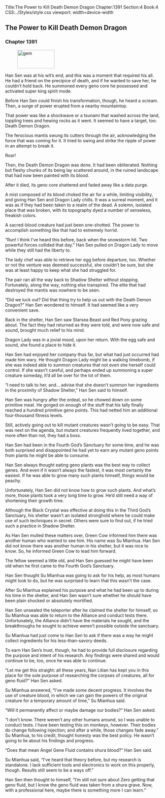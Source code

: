 Title:The Power to Kill Death Demon Dragon 
Chapter:1391 
Section:4 
Book:4 
CSS:../Styles/style.css 
viewport: width=device-width
  
## The Power to Kill Death Demon Dragon
### Chapter 1391
  
<figure>
	<img src="../Images/gem.gif" alt="gem" id="gem" width="120" height="60" />
</figure>
  

  
Han Sen was at his wit’s end, and this was a moment that required his all. He had a friend on the precipice of death, and if he wanted to save her, he couldn’t hold back. He summoned every geno core he possessed and activated super king spirit mode.

Before Han Sen could finish his transformation, though, he heard a scream. Then, a surge of power erupted from a nearby mountaintop.

That power was like a shockwave or a tsunami that washed across the land, toppling trees and hewing rocks as it went. It seemed to have a target, too: Death Demon Dragon.

The ferocious mantis swung its cutters through the air, acknowledging the force that was coming for it. It tried to swing and strike the ripple of power in an attempt to break it.

Roar!

Then, the Death Demon Dragon was done. It had been obliterated. Nothing but fleshy chunks of its being lay scattered around, in the ruined landscape that had now been painted with its blood.

After it died, its geno core shattered and faded away like a data purge.

A mist composed of its blood choked the air for a while, limiting visibility, and giving Han Sen and Dragon Lady chills. It was a surreal moment, and it was as if they had been taken to a realm of the dead. A solemn, isolated place that was broken, with its topography dyed a number of senseless, freakish colors.

A sacred-blood creature had just been one-shotted. The power to accomplish something like that had to extremely horrid.

“Run! I think I’ve heard this before, back when the snowstorm hit. Two powerful forces collided that day.” Han Sen pulled on Dragon Lady to move while they still had the liberty to.

The lady chef was able to retrieve her egg before departure, too. Whether or not the venture was deemed successful, she couldn’t be sure, but she was at least happy to keep what she had struggled for.

The pair ran all the way back to Shadow Shelter without stopping. Fortunately, along the way, nothing else transpired. The elite that had destroyed the mantis was nowhere to be seen.

“Did we luck out? Did that thing try to help us out with the Death Demon Dragon?” Han Sen wondered to himself. It had seemed like a very convenient save.

Back in the shelter, Han Sen saw Starsea Beast and Red Pony grazing about. The fact they had returned as they were told, and were now safe and sound, brought much relief to his mind.

Dragon Lady was in a jovial mood, upon her return. With the egg safe and sound, she found a place to hide it.

Han Sen had enjoyed her company thus far, but what had just occurred had made him wary. He thought Dragon Lady might be a walking timebomb, if she was indeed able to summon creatures that not even she herself could control. If she wasn’t careful, and perhaps ended up summoning a super creature someday, it’d all be over for the lot of them.

“I need to talk to her, and… advise that she doesn’t summon her ingredients in the proximity of Shadow Shelter,” Han Sen said to himself.

Han Sen was hungry after the ordeal, so he chowed down on some primitive meat. He gorged on enough of the stuff that his tally finally reached a hundred primitive geno points. This had netted him an additional four-thousand fitness levels.

Still, actively going out to kill mutant creatures wasn’t going to be easy. That was next on the agenda, but mutant creatures frequently lived together, and more often than not, they had a boss.

Han Sen had been in the Fourth God’s Sanctuary for some time, and he was both surprised and disappointed he had yet to earn any mutant geno points from plants he might be able to consume.

Han Sen always thought eating geno plants was the best way to collect genes. And even if it wasn’t always the fastest, it was most certainly the easiest. If he was able to grow many such plants himself, things would be peachy.

Unfortunately, Han Sen did not know how to grow such plants. And what’s more, those plants took a very long time to grow. He’d still need a way of shortening their growth time.

Although the Black Crystal was effective at doing this in the Third God’s Sanctuary, his shelter wasn’t an isolated stronghold where he could make use of such techniques in secret. Others were sure to find out, if he tried such a practice in Shadow Shelter.

As Han Sen mulled these matters over, Green Cow informed him there was another human who wanted to see him. His name was Su Mianhua. Han Sen did not know there was another human in his shelter, but it was nice to know. So, he informed Green Cow to lead him forward.

The fellow seemed a little old, and Han Sen guessed he might have been old when he first came to the Fourth God’s Sanctuary.

Han Sen thought Su Mianhua was going to ask for his help, as most humans might look to do, but he was surprised to learn that this wasn’t the case.

After Su Mianhua explained his purpose and what he had been up to during his time in the shelter, and Han Sen wasn’t sure whether he should have been plain shocked or absolutely mortified.

Han Sen unsealed the teleporter after he claimed the shelter for himself, so Su Mianhua was able to return to the Alliance and conduct tests there. Unfortunately, the Alliance didn’t have the materials he sought, and the breakthroughs he sought to achieve weren’t possible outside the sanctuary.

Su Mianhua had just come to Han Sen to ask if there was a way he might collect ingredients for his less-than-savory deeds.

To earn Han Sen’s trust, though, he had to provide full disclosure regarding the purpose and intent of his research. Any findings were shared and would continue to be, too, once he was able to continue.

“Let me get this straight: all these years, Nan Litian has kept you in this place for the sole purpose of researching the corpses of creatures, all for geno fluid?” Han Sen asked.

Su Mianhua answered, “I’ve made some decent progress. It involves the use of creature blood, in which we can gain the powers of the original creature for a temporary amount of time,” Su Mianhua said.

“Will it permanently affect or maybe damage our bodies?” Han Sen asked.

“I don’t know. There weren’t any other humans around, so I was unable to conduct tests. I have been testing this on monkeys, however. Their bodies do change following injection; and after a while, those changes fade away.” Su Mianhua, to his credit, thought honesty was the best policy. He wasn’t going to lie about his findings and progress.

“Does that mean Angel Gene Fluid contains shura blood?” Han Sen said.

Su Mianhua said, “I’ve heard that theory before, but my research is standalone. I lack sufficient tools and electronics to work on this properly, though. Results still seem to be a ways off.”

Han Sen then thought to himself, “I’m still not sure about Zero getting that geno fluid, but I know the geno fluid was taken from a shura grave. Now, with a professional here, maybe there is something more I can learn.”